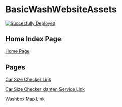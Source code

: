 # BasicWashWebsiteAssets
[![Succesfully Deployed](https://github.com/berkmancarwash/BasicWashWebsiteAssets/actions/workflows/pages/pages-build-deployment/badge.svg)](https://github.com/berkmancarwash/BasicWashWebsiteAssets/actions/workflows/pages/pages-build-deployment)

## Home Index Page
[Home Page](https://berkmancarwash.github.io/BasicWashWebsiteAssets/)


## Pages
[Car Size Checker Link](https://berkmancarwash.github.io/BasicWashWebsiteAssets/carsizechecker/index.html)

[Car Size Checker klanten Service Link](https://berkmancarwash.github.io/BasicWashWebsiteAssets/carsizecheckerklantenservice/index.html)

[Washbox Map Link](https://berkmancarwash.github.io/BasicWashWebsiteAssets/washboxmap/index.html)
